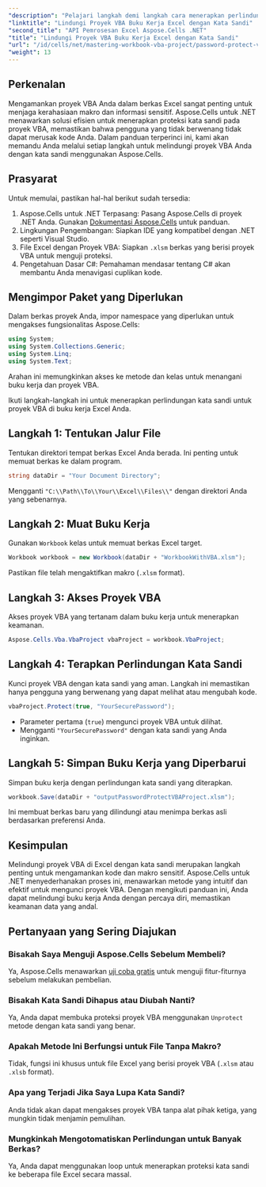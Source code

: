 ```yaml
---
"description": "Pelajari langkah demi langkah cara menerapkan perlindungan kata sandi untuk melindungi makro dan kode sensitif Anda dari akses tidak sah."
"linktitle": "Lindungi Proyek VBA Buku Kerja Excel dengan Kata Sandi"
"second_title": "API Pemrosesan Excel Aspose.Cells .NET"
"title": "Lindungi Proyek VBA Buku Kerja Excel dengan Kata Sandi"
"url": "/id/cells/net/mastering-workbook-vba-project/password-protect-vba-projects/"
"weight": 13
---
```


## Perkenalan

Mengamankan proyek VBA Anda dalam berkas Excel sangat penting untuk menjaga kerahasiaan makro dan informasi sensitif. Aspose.Cells untuk .NET menawarkan solusi efisien untuk menerapkan proteksi kata sandi pada proyek VBA, memastikan bahwa pengguna yang tidak berwenang tidak dapat merusak kode Anda. Dalam panduan terperinci ini, kami akan memandu Anda melalui setiap langkah untuk melindungi proyek VBA Anda dengan kata sandi menggunakan Aspose.Cells.

## Prasyarat

Untuk memulai, pastikan hal-hal berikut sudah tersedia:

1. Aspose.Cells untuk .NET Terpasang: Pasang Aspose.Cells di proyek .NET Anda. Gunakan [Dokumentasi Aspose.Cells](https://reference.aspose.com/cells/net/) untuk panduan.
2. Lingkungan Pengembangan: Siapkan IDE yang kompatibel dengan .NET seperti Visual Studio.
3. File Excel dengan Proyek VBA: Siapkan `.xlsm` berkas yang berisi proyek VBA untuk menguji proteksi.
4. Pengetahuan Dasar C#: Pemahaman mendasar tentang C# akan membantu Anda menavigasi cuplikan kode.

## Mengimpor Paket yang Diperlukan

Dalam berkas proyek Anda, impor namespace yang diperlukan untuk mengakses fungsionalitas Aspose.Cells:

```csharp
using System;
using System.Collections.Generic;
using System.Linq;
using System.Text;
```

Arahan ini memungkinkan akses ke metode dan kelas untuk menangani buku kerja dan proyek VBA.

Ikuti langkah-langkah ini untuk menerapkan perlindungan kata sandi untuk proyek VBA di buku kerja Excel Anda.

## Langkah 1: Tentukan Jalur File

Tentukan direktori tempat berkas Excel Anda berada. Ini penting untuk memuat berkas ke dalam program.

```csharp
string dataDir = "Your Document Directory";
```

Mengganti `"C:\\Path\\To\\Your\\Excel\\Files\\"` dengan direktori Anda yang sebenarnya.

## Langkah 2: Muat Buku Kerja

Gunakan `Workbook` kelas untuk memuat berkas Excel target.

```csharp
Workbook workbook = new Workbook(dataDir + "WorkbookWithVBA.xlsm");
```

Pastikan file telah mengaktifkan makro (`.xlsm` format).

## Langkah 3: Akses Proyek VBA

Akses proyek VBA yang tertanam dalam buku kerja untuk menerapkan keamanan.

```csharp
Aspose.Cells.Vba.VbaProject vbaProject = workbook.VbaProject;
```

## Langkah 4: Terapkan Perlindungan Kata Sandi

Kunci proyek VBA dengan kata sandi yang aman. Langkah ini memastikan hanya pengguna yang berwenang yang dapat melihat atau mengubah kode.

```csharp
vbaProject.Protect(true, "YourSecurePassword");
```

- Parameter pertama (`true`) mengunci proyek VBA untuk dilihat.
- Mengganti `"YourSecurePassword"` dengan kata sandi yang Anda inginkan.

## Langkah 5: Simpan Buku Kerja yang Diperbarui

Simpan buku kerja dengan perlindungan kata sandi yang diterapkan.

```csharp
workbook.Save(dataDir + "outputPasswordProtectVBAProject.xlsm");
```

Ini membuat berkas baru yang dilindungi atau menimpa berkas asli berdasarkan preferensi Anda.

## Kesimpulan

Melindungi proyek VBA di Excel dengan kata sandi merupakan langkah penting untuk mengamankan kode dan makro sensitif. Aspose.Cells untuk .NET menyederhanakan proses ini, menawarkan metode yang intuitif dan efektif untuk mengunci proyek VBA. Dengan mengikuti panduan ini, Anda dapat melindungi buku kerja Anda dengan percaya diri, memastikan keamanan data yang andal.

## Pertanyaan yang Sering Diajukan

### Bisakah Saya Menguji Aspose.Cells Sebelum Membeli?
Ya, Aspose.Cells menawarkan [uji coba gratis](https://releases.aspose.com/) untuk menguji fitur-fiturnya sebelum melakukan pembelian.

### Bisakah Kata Sandi Dihapus atau Diubah Nanti?
Ya, Anda dapat membuka proteksi proyek VBA menggunakan `Unprotect` metode dengan kata sandi yang benar.

### Apakah Metode Ini Berfungsi untuk File Tanpa Makro?
Tidak, fungsi ini khusus untuk file Excel yang berisi proyek VBA (`.xlsm` atau `.xlsb` format).

### Apa yang Terjadi Jika Saya Lupa Kata Sandi?
Anda tidak akan dapat mengakses proyek VBA tanpa alat pihak ketiga, yang mungkin tidak menjamin pemulihan.

### Mungkinkah Mengotomatiskan Perlindungan untuk Banyak Berkas?
Ya, Anda dapat menggunakan loop untuk menerapkan proteksi kata sandi ke beberapa file Excel secara massal.